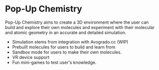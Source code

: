 # Pop-Up Chemistry
 
Pop-Up Chemistry aims to create a 3D environment where the user can build and explore their own molecules and experiment with their molecular and atomic geometry in an accurate and detailed simulation.

* Simulation stems from integration with Avogrado.cc (WIP)
* Prebuilt molecules for users to build and learn from
* Sandbox mode for users to make their own molecules.
* VR device support
* Fun mini-games to test user's knowledge.

# 
